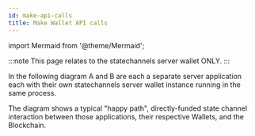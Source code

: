 ```yaml
---
id: make-api-calls
title: Make Wallet API calls
---
```


import Mermaid from '@theme/Mermaid';

:::note
This page relates to the statechannels server wallet ONLY.
:::

In the following diagram A and B are each a separate server application each with their own statechannels server wallet instance running in the same process.

The diagram shows a typical "happy path", directly-funded state channel interaction between those applications, their respective Wallets, and the Blockchain.

<Mermaid chart="
sequenceDiagram
participant WalletA
participant A
participant B
participant WalletB
rect rgba(0, 0, 255, .1)
note left of WalletB: Opening a channel
A->>WalletA: createChannel();
WalletA-->>A: outbox: [msg0]
A->>B: msg0
B->>WalletB: pushMessage(msg0)
WalletB-->>B: ChannelProposed('id')
B->WalletB: joinChannel('id');
WalletB-->>B: ChannelUpdated('funding');
WalletB-->>B: outbox:[msg1]
B->>A: msg1;
A->>WalletA: pushMessage(msg1);
WalletA-->>A: ChannelUpdated('funding')
WalletA->>Chain: deposit()
Chain-->>WalletA: Deposited
Chain-->>WalletB: Deposited
WalletB->>Chain: deposit()
Chain-->>WalletA: Deposited
Chain-->>WalletB: Deposited
WalletA-->>A: outboxL[msg2]
A->>B: msg2
B->>WalletB: pushMessage(msg2)
WalletB-->>B: ChannelUpdated('running')
WalletB-->>B: MessageQueued(msg3)
B->>A: msg3;
A->>WalletA: pushMessage(msg3);
WalletA-->>A: ChannelUpdated('running')
end
loop 0...m
note left of WalletB: Running a channel
A->>WalletA: updateChannel(state-A);
WalletA-->>A: ChannelUpdated(state-A)
WalletA-->>A: outbox:[msg-4+2m]
A->>B: msg-4+2m
B->>WalletB: pushMessage(msg-4+2m)
WalletB-->>B: ChannelUpdated(state-4+2m)
B->>WalletB: updateChannel(state-5+2m);
WalletB-->>B: ChannelUpdated(state-5+2m);
WalletB-->>B: outbox:[msg-5+2m]
B->>A: msg-5+2m
A->>WalletA: pushMessage(msg-5+2m)
WalletA-->>A: ChannelUpdated(state-5+2m)
end
rect rgba(0, 0, 255, .1)
note left of WalletB: Closing a channel
A->>WalletA: closeChannel();
WalletA-->>A: ChannelUpdated('closing')
WalletA-->>A: outbox:[isFinalA]
B->>WalletB: pushMessage(isFinal)
WalletB-->>B: ChannelUpdated('closed')
WalletB-->>B: outbox:[isFinalB]
B->>A: isFinalB
A->>WalletA: pushMessage(isFinalB)
WalletA-->>A: ChannelUpdated('closed')
WalletA->>Chain: concludePushOutcomeAndTransferAll()
Chain-->>WalletA: AllocationUpdated
Chain-->>WalletB: AllocationUpdated
end
" />
